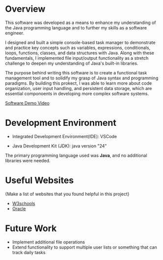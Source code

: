 # Overview

This software was developed as a means to enhance my understanding of the Java programming language and to further my skills as a software engineer. 

I designed and built a simple console-based task manager to demonstrate and practice key concepts such as variables, expressions, conditionals, loops, functions, classes, and data structures with Java. Along with these fundamentals, I implemented file input/output functionality as a stretch challenge to deepen my understanding of Java's built-in libraries.

The purpose behind writing this software is to create a functional task management tool and to solidify my grasp of Java syntax and programming paradigms. By building this prokect, I was able to learn more about code organization, user input handling, and persistent data storage, which are essential componoents in developing more complex software systems.

[Software Demo Video](https://youtu.be/F9lZdAlubEg)

# Development Environment

- Integrated Development Environment(IDE): VSCode

- Java Development Kit (JDK): java version "24"

The primary programming language used was **Java**, and no additional libraries were needed.

# Useful Websites

{Make a list of websites that you found helpful in this project}

- [W3schools](https://www.w3schools.com/java/)
- [Oracle](https://www.oracle.com/java/technologies/downloads/tools/)

# Future Work

- Implement additional file operations
- Extend functionality to support multiple user lists or something that can track daily tasks


